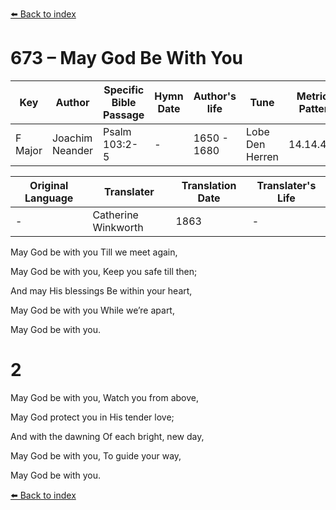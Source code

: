 [⬅️ Back to index](../README.md)

# 673 – May God Be With You

Key | Author   | Specific Bible Passage     |Hymn Date |Author's life |Tune |Metrical Pattern   |Composer/Source                                                                                        
-- | --------- | ---------------------------|----------|--------------|-----|-------------------|-------------   
F Major  | Joachim Neander      | Psalm 103:2-5 | -  | 1650 - 1680 | Lobe Den Herren | 14.14.4.7.8 | Chorale Book for England, 1863 

Original Language | Translater | Translation Date   | Translater's Life     
----------------- | --------- | --------------------|-------------   
\-  | Catherine Winkworth      | 1863 | -  | 1827 - 1878 

May God be with you Till we meet again,

May God be with you, Keep you safe till then;

And may His blessings Be within your heart,

May God be with you While we’re apart,

May God be with you.



# 2

May God be with you, Watch you from above,

May God protect you in His tender love;

And with the dawning Of each bright, new day,

May God be with you, To guide your way,

May God be with you.

[⬅️ Back to index](../README.md)
